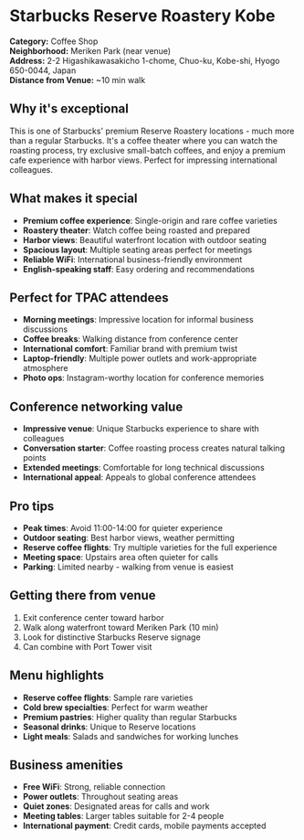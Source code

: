 # Starbucks Reserve Roastery Kobe

**Category:** Coffee Shop  
**Neighborhood:** Meriken Park (near venue)  
**Address:** 2-2 Higashikawasakicho 1-chome, Chuo-ku, Kobe-shi, Hyogo 650-0044, Japan  
**Distance from Venue:** ~10 min walk  

## Why it's exceptional

This is one of Starbucks' premium Reserve Roastery locations - much more than a regular Starbucks. It's a coffee theater where you can watch the roasting process, try exclusive small-batch coffees, and enjoy a premium cafe experience with harbor views. Perfect for impressing international colleagues.

## What makes it special

- **Premium coffee experience**: Single-origin and rare coffee varieties
- **Roastery theater**: Watch coffee being roasted and prepared
- **Harbor views**: Beautiful waterfront location with outdoor seating
- **Spacious layout**: Multiple seating areas perfect for meetings
- **Reliable WiFi**: International business-friendly environment
- **English-speaking staff**: Easy ordering and recommendations

## Perfect for TPAC attendees

- **Morning meetings**: Impressive location for informal business discussions
- **Coffee breaks**: Walking distance from conference center
- **International comfort**: Familiar brand with premium twist
- **Laptop-friendly**: Multiple power outlets and work-appropriate atmosphere
- **Photo ops**: Instagram-worthy location for conference memories

## Conference networking value

- **Impressive venue**: Unique Starbucks experience to share with colleagues
- **Conversation starter**: Coffee roasting process creates natural talking points
- **Extended meetings**: Comfortable for long technical discussions
- **International appeal**: Appeals to global conference attendees

## Pro tips

- **Peak times**: Avoid 11:00-14:00 for quieter experience
- **Outdoor seating**: Best harbor views, weather permitting
- **Reserve coffee flights**: Try multiple varieties for the full experience
- **Meeting space**: Upstairs area often quieter for calls
- **Parking**: Limited nearby - walking from venue is easiest

## Getting there from venue

1. Exit conference center toward harbor
2. Walk along waterfront toward Meriken Park (10 min)
3. Look for distinctive Starbucks Reserve signage
4. Can combine with Port Tower visit

## Menu highlights

- **Reserve coffee flights**: Sample rare varieties
- **Cold brew specialties**: Perfect for warm weather
- **Premium pastries**: Higher quality than regular Starbucks
- **Seasonal drinks**: Unique to Reserve locations
- **Light meals**: Salads and sandwiches for working lunches

## Business amenities

- **Free WiFi**: Strong, reliable connection
- **Power outlets**: Throughout seating areas
- **Quiet zones**: Designated areas for calls and work
- **Meeting tables**: Larger tables suitable for 2-4 people
- **International payment**: Credit cards, mobile payments accepted